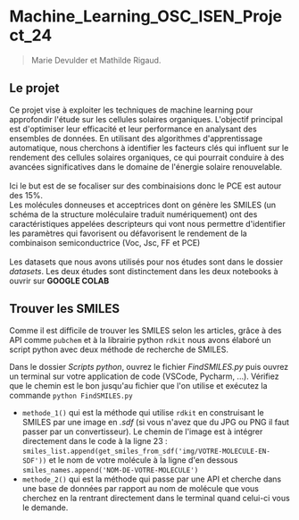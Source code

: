 # Machine_Learning_OSC_ISEN_Project_24
>Marie Devulder et Mathilde Rigaud.

## Le projet
Ce projet vise à exploiter les techniques de machine learning pour approfondir l'étude sur les cellules solaires organiques. L'objectif principal est d'optimiser leur efficacité et leur performance en analysant des ensembles de données. En utilisant des algorithmes d'apprentissage automatique, nous cherchons à identifier les facteurs clés qui influent sur le rendement des cellules solaires organiques, ce qui pourrait conduire à des avancées significatives dans le domaine de l'énergie solaire renouvelable. <br><br>
Ici le but est de se focaliser sur des combinaisions donc le PCE est autour des 15%.<br>
Les molécules donneuses et acceptrices dont on génère les SMILES (un schéma de la structure moléculaire traduit numériquement) ont des caractéristiques appelées descripteurs qui vont nous permettre d'identifier les paramètres qui favorisent ou défavorisent le rendement de la combinaison semiconductrice (Voc, Jsc, FF et PCE)
<br><br>
Les datasets que nous avons utilisés pour nos études sont dans le dossier *datasets*. Les deux études sont distinctement dans les deux notebooks à ouvrir sur **GOOGLE COLAB**

## Trouver les SMILES
Comme il est difficile de trouver les SMILES selon les articles, grâce à des API comme ```pubchem``` et à la librairie python ```rdkit``` nous avons élaboré un script python avec deux méthode de recherche de SMILES.

Dans le dossier *Scripts python*, ouvrez le fichier *FindSMILES.py* puis ouvrez un terminal sur votre application de code (VSCode, Pycharm, ...). Vérifiez que le chemin est le bon jusqu'au fichier que l'on utilise et exécutez la commande ```python FindSMILES.py```
- ```methode_1()``` qui est la méthode qui utilise ```rdkit``` en construisant le SMILES par une image en *.sdf* (si vous n'avez que du JPG ou PNG il faut passer par un convertisseur). Le chemin de l'image est à intégrer directement dans le code à la ligne 23 : ```smiles_list.append(get_smiles_from_sdf('img/VOTRE-MOLECULE-EN-SDF'))``` et le nom de votre molécule à la ligne d'en dessous ```smiles_names.append('NOM-DE-VOTRE-MOLECULE')``` 
- ```methode_2()``` qui est la méthode qui passe par une API et cherche dans une base de données par rapport au nom de molécule que vous cherchez en la rentrant directement dans le terminal quand celui-ci vous le demande.
